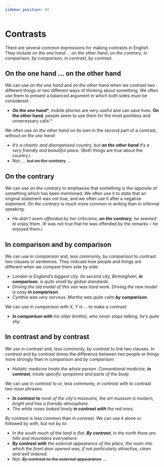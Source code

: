 ```yaml
---
sidebar_position: 04
---
```


# Contrasts

There are several common expressions for making contrasts in English. They include *on the one hand … on the other hand*, *on the contrary*, *in comparison*, *by comparison*, *in contrast*, *by contrast*.

## On the one hand … on the other hand

We can use *on the one hand* and *on the other hand* when we contrast two different things or two different ways of thinking about something. We often use them to present a balanced argument in which both sides must be considered:

- ***On the one hand****, mobile phones are very useful and can save lives. **On the other hand**, people seem to use them for the most pointless and unnecessary calls.*

We often use *on the other hand* on its own in the second part of a contrast, without *on the one hand*:

- *It’s a chaotic and disorganised country, but **on the other hand** it’s a very friendly and beautiful place.* (Both things are true about the country.)
- Not: … ~~but on the contrary~~ …

## On the contrary

We can use *on the contrary* to emphasise that something is the opposite of something which has been mentioned. We often use it to state that an original statement was not true, and we often use it after a negative statement. *On the contrary* is much more common in writing than in informal speaking:

- *He didn’t seem offended by her criticisms; **on the contrary**, he seemed to enjoy them.* (It was not true that he was offended by the remarks – he enjoyed them.)

## In comparison and by comparison

We can use *in comparison* and, less commonly, *by comparison* to contrast two clauses or sentences. They indicate how people and things are different when we compare them side by side:

- *London is England’s biggest city. Its second city, Birmingham, **in comparison**, is quite small by global standards.*
- *Driving the old model of this van was hard work. Driving the new model is easy **in comparison**.*
- *Cynthia was very nervous. Martha was quite calm **by comparison**.*

We can use *in comparison with X, Y is* … to make a contrast:

- ***In comparison with*** *his older brother, who never stops talking, he’s quite shy.*

## In contrast and by contrast

We use *in contrast* and, less commonly, *by contrast* to link two clauses. *In contrast* and *by contrast* stress the difference between two people or things more strongly than *in comparison* and *by comparison*:

- *Holistic medicine treats the whole person. Conventional medicine, **in contrast**, treats specific symptoms and parts of the body.*

We can use *in contrast to* or, less commonly, *in contrast with* to contrast two noun phrases:

- ***In contrast to*** *most of the city’s museums, the art museum is modern, bright and has a friendly atmosphere.*
- *The white roses looked lovely **in contrast with** the red ones.*

*By contrast* is less common than *in contrast*. We can use it alone or followed by *with*, but not by *to*:

- *In the south much of the land is flat. **By contrast**, in the north there are hills and mountains everywhere.*
- ***By contrast with*** *the external appearance of the place, the room into which the front door opened was, if not particularly attractive, clean and well ordered.*
- Not: *~~By contrast to the external appearance~~* …
